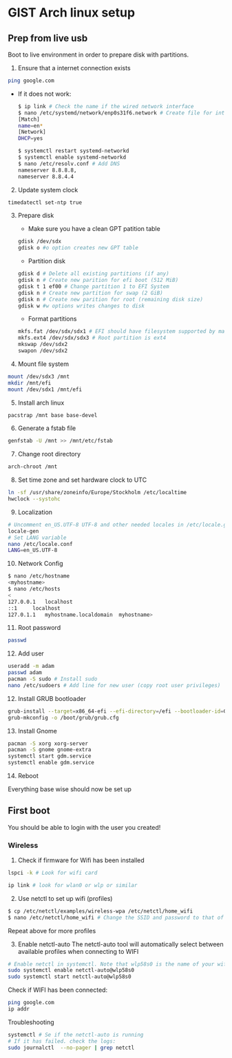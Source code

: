 # GIST Arch linux setup

## Prep from live usb
Boot to live environment in order to prepare disk with partitions.

1. Ensure that a internet connection exists
```sh
ping google.com
```
 - If it does not work:
    ```sh
    $ ip link # Check the name if the wired network interface
    $ nano /etc/systemd/network/enp0s31f6.network # Create file for interface with contents:
    [Match]
    name=en*
    [Network]
    DHCP=yes

    $ systemctl restart systemd-networkd
    $ systemctl enable systemd-networkd
    $ nano /etc/resolv.conf # Add DNS 
    nameserver 8.8.8.8,
    nameserver 8.8.4.4
    ```


2. Update system clock
```sh
timedatectl set-ntp true
```

3. Prepare disk
    - Make sure you have a clean GPT patition table
    ``` sh
    gdisk /dev/sdx
    gdisk o #o option creates new GPT table
    ```
    - Partition disk
    ```sh
    gdisk d # Delete all existing partitions (if any)
    gdisk n # Create new parition for efi boot (512 MiB)
    gdisk t 1 ef00 # Change partition 1 to EFI System
    gdisk n # Create new partition for swap (2 GiB)
    gdisk n # Create new parition for root (remaining disk size)
    gdisk w #w options writes changes to disk
    ```
    - Format partitions
    ```sh
    mkfs.fat /dev/sdx/sdx1 # EFI should have filesystem supported by many OS:es
    mkfs.ext4 /dev/sdx/sdx3 # Root partition is ext4
    mkswap /dev/sdx2
    swapon /dev/sdx2
    ```

4. Mount file system
```sh
mount /dev/sdx3 /mnt
mkdir /mnt/efi
mount /dev/sdx1 /mnt/efi
```

5. Install arch linux
```sh
pacstrap /mnt base base-devel
```

6. Generate a fstab file
```sh
genfstab -U /mnt >> /mnt/etc/fstab
```

7. Change root directory
```sh
arch-chroot /mnt
```

8. Set time zone and set hardware clock to UTC
```sh
ln -sf /usr/share/zoneinfo/Europe/Stockholm /etc/localtime
hwclock --systohc
```

9. Localization
```sh
# Uncomment en_US.UTF-8 UTF-8 and other needed locales in /etc/locale.gen, and generate them with:
locale-gen
# Set LANG variable
nano /etc/locale.conf 
LANG=en_US.UTF-8
```

10. Network Config
```sh
$ nano /etc/hostname
<myhostname>
$ nano /etc/hosts
<
127.0.0.1	localhost
::1		localhost
127.0.1.1	myhostname.localdomain	myhostname>
```

11. Root password
```sh
passwd
```

12. Add user
```sh
useradd -m adam
passwd adam
pacman -S sudo # Install sudo
nano /etc/sudoers # Add line for new user (copy root user privileges)
```

12. Install GRUB bootloader
```sh
grub-install --target=x86_64-efi --efi-directory=/efi --bootloader-id=GRUB
grub-mkconfig -o /boot/grub/grub.cfg
```

13. Install Gnome
```sh
pacman -S xorg xorg-server
pacman -S gnome gnome-extra
systemctl start gdm.service
systemctl enable gdm.service
```

14. Reboot

Everything base wise should now be set up

## First boot
You should be able to login with the user you created!

### Wireless
1. Check if firmware for Wifi has been installed
```sh
lspci -k # Look for wifi card
```

```sh
ip link # look for wlan0 or wlp or similar
```

2. Use netctl to set up wifi (profiles)
```sh
$ cp /etc/netctl/examples/wireless-wpa /etc/netctl/home_wifi
$ nano /etc/netctl/home_wifi # Change the SSID and password to that of your wifi 
```
Repeat above for more profiles

3. Enable netctl-auto
The netctl-auto tool will automatically select between available profiles when connecting to WIFI

```sh 
# Enable netctl in systemctl. Note that wlp58s0 is the name of your wifi interface, it will prbly differ
sudo systemctl enable netctl-auto@wlp58s0
sudo systemctl start netctl-auto@wlp58s0
```

Check if WIFI has been connected:
```sh
ping google.com
ip addr
```

Troubleshooting
```sh
systemctl # Se if the netctl-auto is running
# If it has failed. check the logs:
sudo journalctl  --no-pager | grep netctl
```
